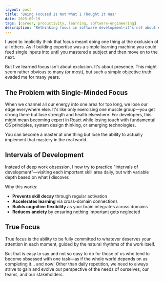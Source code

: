 ```yaml
---
layout: post
title: "Being Focused Is Not What I Thought It Was"
date: 2025-09-19
tags: [career, productivity, learning, software-engineering]
description: "Rethinking focus in software development—it's not about exclusion, but about presence and intervals of development across multiple skill areas."
---
```


I used to implicitly think that focus meant doing one thing at the exclusion of all others. As if building expertise was a simple learning machine you could feed single inputs into until you mastered a subject and then move on to the next.

But I've learned focus isn't about exclusion. It's about presence. This might seem rather obvious to many (or most), but such a simple objective truth evaded me for many years.

## The Problem with Single-Minded Focus

When we channel all our energy into one area for too long, we lose our edge everywhere else. It's like only exercising one muscle group—you get strong there but lose strength and health elsewhere. For developers, this might mean becoming expert in React while losing touch with fundamental CS principles, system design thinking, or emerging technologies.

You can become a master at one thing but lose the ability to actually implement that mastery in the real world.

## Intervals of Development

Instead of deep work obsession, I now try to practice "intervals of development"—visiting each important skill area daily, but with variable depth based on what I discover.

Why this works:
- **Prevents skill decay** through regular activation
- **Accelerates learning** via cross-domain connections
- **Builds cognitive flexibility** as your brain integrates across domains
- **Reduces anxiety** by ensuring nothing important gets neglected

## True Focus

True focus is the ability to be fully committed to whatever deserves your attention in each moment, guided by the natural rhythms of the work itself.

But that is easy to say and not so easy to do for those of us who tend to become obsessed with one task—as if the whole world depends on us completing it... and now! Other than daily repetition, we need to always strive to gain and evolve our perspective of the needs of ourselves, our teams, and our stakeholders.